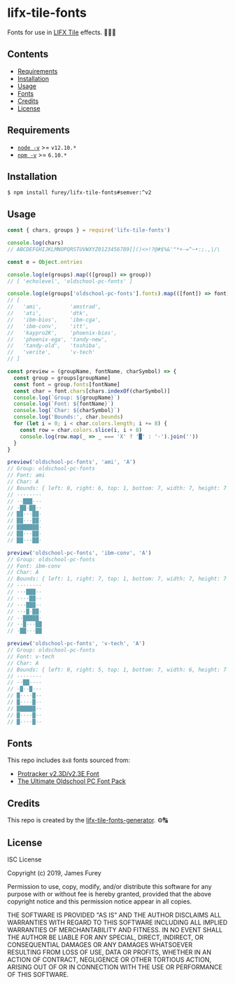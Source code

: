 # lifx-tile-fonts

Fonts for use in [LIFX Tile](https://www.lifx.com/collections/creative-tiles) effects. 👨‍🔬🔠

## Contents

- [Requirements](#requirements)
- [Installation](#installation)
- [Usage](#usage)
- [Fonts](#fonts)
- [Credits](#credits)
- [License](#license)

## Requirements

- [`node -v`](https://nodejs.org/en/download/current/) >= `v12.10.*`
- [`npm -v`](https://www.npmjs.com/get-npm) >= `6.10.*`

## Installation

```console
$ npm install furey/lifx-tile-fonts#semver:^v2
```

## Usage

```JavaScript
const { chars, groups } = require('lifx-tile-fonts')

console.log(chars)
// ABCDEFGHIJKLMNOPQRSTUVWXYZ0123456789[]()<>!?@#$%&'"*+-=^~•:;.,|/\

const e = Object.entries

console.log(e(groups).map(([group]) => group))
// [ 'echolevel', 'oldschool-pc-fonts' ]

console.log(e(groups['oldschool-pc-fonts'].fonts).map(([font]) => font))
// [
//   'ami',         'amstrad',
//   'ati',         'dtk',
//   'ibm-bios',    'ibm-cga',
//   'ibm-conv',    'itt',
//   'kaypro2K',    'phoenix-bios',
//   'phoenix-ega', 'tandy-new',
//   'tandy-old',   'toshiba',
//   'verite',      'v-tech'
// ]

const preview = (groupName, fontName, charSymbol) => {
  const group = groups[groupName]
  const font = group.fonts[fontName]
  const char = font.chars[chars.indexOf(charSymbol)]
  console.log(`Group: ${groupName}`)
  console.log(`Font: ${fontName}`)
  console.log(`Char: ${charSymbol}`)
  console.log('Bounds:', char.bounds)
  for (let i = 0; i < char.colors.length; i += 8) {
    const row = char.colors.slice(i, i + 8)
    console.log(row.map(_ => _ === 'X' ? '█' : '·').join(''))
  }
}

preview('oldschool-pc-fonts', 'ami', 'A')
// Group: oldschool-pc-fonts
// Font: ami
// Char: A
// Bounds: { left: 0, right: 6, top: 1, bottom: 7, width: 7, height: 7 }
// ········
// ··███···
// ·██·██··
// ██···██·
// ██···██·
// ███████·
// ██···██·
// ██···██·

preview('oldschool-pc-fonts', 'ibm-conv', 'A')
// Group: oldschool-pc-fonts
// Font: ibm-conv
// Char: A
// Bounds: { left: 1, right: 7, top: 1, bottom: 7, width: 7, height: 7 }
// ········
// ···███··
// ····██··
// ···███··
// ···█·██·
// ··█████·
// ··█···██
// ·██···██

preview('oldschool-pc-fonts', 'v-tech', 'A')
// Group: oldschool-pc-fonts
// Font: v-tech
// Char: A
// Bounds: { left: 0, right: 5, top: 1, bottom: 7, width: 6, height: 7 }
// ········
// ··██····
// ·█··█···
// █····█··
// █····█··
// ██████··
// █····█··
// █····█··
```

## Fonts

This repo includes `8x8` fonts sourced from:

- [Protracker v2.3D/v2.3E Font](https://github.com/echolevel/protracker-font)
- [The Ultimate Oldschool PC Font Pack](https://int10h.org/oldschool-pc-fonts/)

## Credits

This repo is created by the [lifx-tile-fonts-generator](https://github.com/furey/lifx-tile-fonts-generator). ⚙️🔠

## License

ISC License

Copyright (c) 2019, James Furey

Permission to use, copy, modify, and/or distribute this software for any
purpose with or without fee is hereby granted, provided that the above
copyright notice and this permission notice appear in all copies.

THE SOFTWARE IS PROVIDED "AS IS" AND THE AUTHOR DISCLAIMS ALL WARRANTIES
WITH REGARD TO THIS SOFTWARE INCLUDING ALL IMPLIED WARRANTIES OF
MERCHANTABILITY AND FITNESS. IN NO EVENT SHALL THE AUTHOR BE LIABLE FOR
ANY SPECIAL, DIRECT, INDIRECT, OR CONSEQUENTIAL DAMAGES OR ANY DAMAGES
WHATSOEVER RESULTING FROM LOSS OF USE, DATA OR PROFITS, WHETHER IN AN
ACTION OF CONTRACT, NEGLIGENCE OR OTHER TORTIOUS ACTION, ARISING OUT OF
OR IN CONNECTION WITH THE USE OR PERFORMANCE OF THIS SOFTWARE.
